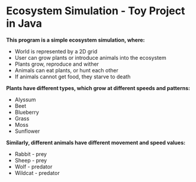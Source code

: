 # Ecosystem Simulation - Toy Project in Java
**This program is a simple ecosystem simulation, where:**
* World is represented by a 2D grid
* User can grow plants or introduce animals into the ecosystem
* Plants grow, reproduce and wither
* Animals can eat plants, or hunt each other
* If animals cannot get food, they starve to death
  
**Plants have different types, which grow at different speeds and patterns:**
* Alyssum
* Beet
* Blueberry
* Grass
* Moss
* Sunflower

**Similarly, different animals have different movement and speed values:**
* Rabbit - prey
* Sheep - prey
* Wolf - predator
* Wildcat - predator
